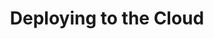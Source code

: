---
title: Deploying to the Cloud
excerpt: >-
  To make it easy to write documentation in plain Markdown, most UI components
  are styled using Markdown elements with few additional CSS classes.
template: docs
---